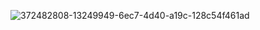 ![372482808-13249949-6ec7-4d40-a19c-128c54f461ad](https://github.com/user-attachments/assets/ea1acb16-ea71-44c7-81d9-6e670efea76e)
